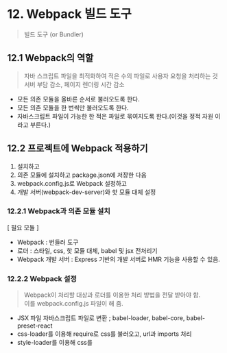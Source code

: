 # 12. Webpack 빌드 도구
> 빌드 도구 (or Bundler)

## 12.1 Webpack의 역할
> 자바 스크립트 파일을 최적화하여 적은 수의 파일로 사용자 요청을 처리하는 것 <BR/>
> 서버 부담 감소, 페이지 렌더링 시간 감소
* 모든 의존 모듈을 올바른 순서로 불러오도록 한다.
* 모든 의존 모듈을 한 번씩만 불러오도록 한다.
* 자바스크립트 파일이 가능한 한 적은 파일로 묶여지도록 한다.(이것을 정적 자원 이라고 부른다.)

## 12.2 프로젝트에 Webpack 적용하기
1. 설치하고
2. 의존 모듈에 설치하고 package.json에 저장한 다음
3. webpack.config.js로 Webpack 설정하고
4. 개발 서버(webpack-dev-server)와 핫 모듈 대체 설정

### 12.2.1 Webpack과 의존 모듈 설치

[ 필요 모듈 ]
* Webpack : 번들러 도구
* 로더 : 스타일, css, 핫 모듈 대체, babel 및 jsx 전처리기
* Webpack 개발 서버 : Express 기반의 개발 서버로 HMR 기능을 사용할 수 있음.

### 12.2.2 Webpack 설정
> Webpack이 처리할 대상과 로더를 이용한 처리 방법을 전달 받아야 함. <br />
> 이를 webpack.config.js 파일이 해 줌.
* JSX 파일 자바스크립트 파일로 변환 ; babel-loader, babel-core, babel-preset-react
* css-loader를 이용해 require로 css를 불러오고, url과 imports 처리
* style-loader를 이용해 css를 <style> 태그로 삽입
* 모든 자바스크립트 파일을 bundle.js 파일이라는 하나의 파일로 묶음.
* 소스맵을 통해 개발자 도구에서 적절하게 소트 코드의 행을 확인할 수 있게 함.

## 12.3 코드 모듈화

## 12.4 Webpack의 실행과 빌드 테스트

## 12.5 핫 모듈 대체 (HRM ; Hot Module Replacement)
> 앱의 상태를 유지한 상태로 변경 사항을 반영하는 방법

### 12.5.1 HRM 설정 방법
```
loader에 hot-loader 추가

devServer: {
    hot: true
}
추가
```

ex) WDS가 새로운 설정 파일 사용하게 하기
```
./node_modules/.bin/webpack-dev-server --config webpack.dev.config.js
```
 
 
## 요약
* 핫 모듈 대체를 작동시키려면 webpack-dev-server를 사용하고 설정에 react-hot-loader를 추가하거나 원하는 파일에 module.hot.accept()를 적용해야 한다.
* style-loader와 css-loader를 사용하면 require() 문으로 css를 불러올 수 있다.
* 명령줄로 --inline --hot 옵션을 추가해서 WDS를 실행하면 HMR이 적용된다.
* 설정에 devtool: '#sourcemap'을 추가하면 컴파일된 코드에서 원본 코드의 줄번호를 확인할 수 있다.
* WDS를 사용할 때는 publicpath 설정으로 번들 파일의 위치를 지정한다.